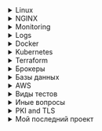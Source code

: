 
<details>
<summary>Linux</summary>
**Q:** Hard link vs soft link<br>
**A:** A hard link is a file all its own, and the file references or points to the exact spot on a hard drive where the Inode stores the data.
A soft link isn't a separate file, it points to the name of the original file, rather than to a spot on the hard drive.
а) Жесткая ссылка не может быть создана для каталогов. Жесткая ссылка может быть создана только для файла.
б) Символические ссылки или симлинки могут ссылаться на каталог.

**Q:** что в Линукс отвечает за открытие файлов?<br>
**A:**
- Inode
inode  или индексный дескриптор — это структура данных в которой хранится метаинформация о стандартных файлах, каталогах или других объектах файловой системы, кроме непосредственно данных и имени.
Ну то есть , грубо говоря, что на 1 файл или директорию тратится 1 inode
На случай если кончились inode, заклинаний не подскажу. Так что для разделов в которы плодятся мелкие файлы следует грамотно выбирать файловую систему или нпйти и удалить все мелкие нулевые файлы.
Пример, мы как-то давно использовали btrfs для хранения множества мелких файлов тк в ней inode создаются динамически
Поискать нулевые файлы



- Как узнать оболочку линукс?
echo $0

Что такое образ initrd?

Начальный RAM-диск (initrd) – это исходная корневая файловая система, которая монтируется до того, как будет доступна настоящая корневая файловая система.
Initrd привязан к ядру и загружен как часть процедуры загрузки ядра.

- SUID SGID Sticky bit
SUID: если установлен бит setuid, когда файл выполняется пользователем, процесс будет иметь те же права, что и владелец исполняемого файла.
SGID: То же  самое что SUID, но только для групп
Sticky bit:  в основном это касается папок, подразумевает, файл или папка, созданные в папке с поддержкой stickybit, могут быть удалены только владельцем. Например , исползование sticky-бита – это /tmp, где каждый пользователь имеет разрешение на запись, но удалить его могут только пользователи, владеющие файлом.

- Состояния процессов:
```
Running (R):
Процесс либо выполняется на процессоре, либо готов к выполнению (ожидает своей очереди).

Sleeping (S или D):
Interruptible sleep (S): Процесс спит (ожидает завершения какого-либо события, например, ввода-вывода) и может быть прерван сигналом.
Uninterruptible sleep (D): Процесс находится в состоянии сна и не может быть прерван сигналом. Обычно это состояние связано с ожиданием завершения операций ввода-вывода.

Stopped (T):
Процесс остановлен, обычно сигналом (например, SIGSTOP или SIGTSTP), и ожидает дальнейших инструкций. Процесс может быть возобновлен с помощью сигнала SIGCONT.

Zombie (Z):
Процесс завершил выполнение, но его запись в таблице процессов ещё не удалена, так как родительский процесс ещё не вызвал wait() для получения статуса завершения. Это состояние временно и длится до того, как родительский процесс обработает завершение дочернего процесса.

Traced (t):
Процесс находится под контролем отладчика (например, gdb).

Idle (I):
В некоторых версиях ядра или инструментов мониторинга может присутствовать это состояние, обозначающее, что процесс ничего не делает, но при этом не находится в ожидании, как в Sleeping.
```

- Что такое zombie процесс?
В Linux (и других Unix-подобных операционных системах) процесс-зомби (zombie process) — это процесс, который завершил своё выполнение, но его запись в таблице процессов всё ещё сохраняется. Это происходит, когда процесс завершает своё выполнение, но его родительский процесс не вызвал системный вызов wait() для получения кода завершения дочернего процесса.

- Основные системные вызовы:
```
- open - открыть файл
- read - пытается читать из файлового дискриптора
- write - пытается записать в файловый дескриптор
- close - закрывает файл после чтения или записи
- fork - создает новый дочерний процесс
- execve - выполняет исполняемый файл
- kill - послать сигнал
```

- Самые популярные сигралы kill
```
15 SIGTERM По умолчанию без параметров. Корректное завершение
9 SIGKILL Немедленное завершение процесса
2 SIGNINT Прерывание процесса (обычно Ctrl + C)
HUP перечиьывает демон или конфигурацию (например, kill HUP PID)

```

Что такое уровни запуска в linux и как их изменить?

Уровень выполнения – это состояние init и всей системы, которое определяет, какие системные службы работают, и они идентифицируются по номерам.

Существует 7 различных уровней выполнения (уровень выполнения 0-6) в системе Linux для различных целей.

```
0: Halt System (To shutdown the system)
1: Single user mode
2: Basic multi user mode without NFS
3: Full multi user mode (text based)
4: unused
5: Multi user mode with Graphical User Interface
6: Reboot System
```

47. Команда TOP
RES (Resident Set Size): Это объем физической памяти (RAM), который используется процессом в данный момент. Включает: Текущие разделяемые библиотеки, а также физическую память, занятую процессом.

VIRT (Virtual Memory Size): Что показывает: Это общий объем виртуальной памяти, используемой процессом. Включает: Все кодовые, данные и разделяемые библиотеки, а также память, выделенную, но не использованную (т.е. не загруженную в RAM).


48. Что такое SeLinux?


SELinux – это аббревиатура от Security-enhanced Linux.

Это реализация контроля доступа и функция безопасности для ядра Linux.
Он предназначен для защиты сервера от неправильной настройки и / или скомпрометированных демонов.

Он устанавливает ограничения и инструктирует серверные демоны или программы, к каким файлам они могут обращаться и какие действия они могут предпринимать, определяя политику безопасности.


49. Какое использование файлов /etc/passwd и /etc/shadow?

/etc/shadow
```
user1:$6$abcd1234$...:19384:0:99999:7:::
```

/etc/passwd
```
user1:x:1000:1000:Иван Иванов:/home/user1:/bin/bash
```


Зачем устанавливать безпарольный вход по ssh?

Чтобы еще больше повысить безопасность системы, большинство организаций решили использовать аутентификацию на основе ключей вместо аутентификации на основе пароля.
Мы можем обеспечить аутентификацию на основе ключей, отключив стандартную аутентификацию по паролю.
Открытый ключ добавляется в файл конфигурации сервера, в то время как личный ключ остается конфиденциальным на стороне клиента.


50. Что такое swappiness в Linux?

Параметр swappiness контролирует стремление ядра перемещать процессы из физической памяти на диск подкачки.


OMM killer -защитный механизм ядра Linux, призванный решать проблемы с нехваткой памяти. При исчерпании доступной памяти он принудительно «убивает» наиболее подходящий по приоритетам процесс, отправляя ему сигнал KILL

Garbage collector - одна из форм автоматического управления памятью. Специальный процесс, называемый сборщиком мусора, периодически освобождает память, удаляя из неё ставшие ненужными объекты.

Load average — это показатель, который используется для отображения средней нагрузки на систему за определенные периоды времени. Он указывает на количество активных процессов, которые либо выполняются, либо ожидают выполнения на процессоре.

51. Как проходит процесс загрузки linux

52. Какие уровни абстрации у LVM

53. Лимиты пользователя в linux ulimit

54. Заголовки TCP пакетов
	SYN
	SYM+ACK
	ACK
	FYN
	WAIT
	RST
	RJCT
	CLOSE

55. Что такое ретраснмишн?
это повторная отправка TCP-сегмента, который не был подтверждён получателем за заданное время.

56. Что такое traceroute и как отрисовывает хосты черех которые прошел пакет?
Основная идея: использовать поле TTL (Time To Live) в IP-заголовке.

Отправляется первый пакет с TTL=1.
Первый маршрутизатор уменьшает TTL до 0 → высылает обратно сообщение ICMP Time Exceeded.
traceroute фиксирует адрес этого маршрутизатора.

Отправляется следующий пакет с TTL=2.
Первый роутер уменьшает TTL → 1, передаёт дальше.
Второй роутер уменьшает TTL → 0, и тоже отвечает ICMP Time Exceeded.
traceroute фиксирует уже второй хоп.

Так продолжается, пока пакет не достигнет целевого хоста.
Когда пакет дойдёт до цели, вместо Time Exceeded придёт ICMP Echo Reply (или UDP/TCP-ответ — зависит от реализации).
Это сигнал, что маршрут найден.

57. Какие виды NAT (SNAT, DNAT)?
SNAT (Source NAT)
Назначение: подмена исходного IP-адреса пакета.
Чаще всего используется, когда хосты в локальной сети (например, 192.168.x.x) выходят в Интернет через один внешний IP.
Пример:
Внутренний хост (192.168.1.10) → NAT → Внешний адрес (203.0.113.5) → Интернет
В Linux реализуется через iptables/nftables (--to-source).

DNAT (Destination NAT)
Назначение: подмена адреса назначения.
Используется для проброса портов (порт-форвардинг), чтобы внешние пакеты попадали к нужному внутреннему серверу.
Пример:
Интернет (1.2.3.4:443) → NAT (203.0.113.5:443 → 192.168.1.100:443) → Внутренний веб-сервер
В Linux: --to-destination.

58.





</details>

<details>
<summary>NGINX</summary>

44. В чем разница между виртуальным хостингом на основе имени и виртуальным хостингом на основе IP?

Виртуальные хосты используются для размещения нескольких доменов на одном экземпляре Apache/Nginx.

Вы можете иметь один виртуальный хост для каждого IP-адреса вашего сервера, или один и тот же IP-адрес, но разные порты, или один и тот же IP-адрес, один и тот же порт, но разные имена хостов.
Последнее называется «ame based vhosts».
На виртуальном хостинге на основе IP мы можем запустить более одного веб-сайта на одном сервере, но каждый веб-сайт имеет свой IP-адрес, в то время как в виртуальном хостинге на основе имен мы размещаем несколько веб-сайтов на одном IP-адресе.
Но для этого вам нужно поместить более одной записи DNS для вашего IP-адреса в базу данных DNS.

45. Как защититься от DDOS / медленных клиентов?
limit_req, limit_conn.
client_body_timeout, client_header_timeout.

45. Конфигурация
/etc/nginx/nginx.conf, sites-enabled/
server {} → виртуальный хост.
location {} → обработка URI.

rewrite vs return?
rewrite → меняет URI и пересылает дальше.
return → сразу возвращает код/ответ (эффективнее для редиректов).

46. Proxy / Load Balancing
Стратегии балансировки:

round-robin (по умолчанию)
least_conn (наименее занятый)
ip_hash (один клиент → один сервер)

Реальный IP клиента
proxy_set_header X-Real-IP $remote_addr;
proxy_set_header X-Forwarded-For $proxy_add_x_forwarded_for;

47. SSL / Security
HTTPS настройка
```
server {
    listen 443 ssl;
    ssl_certificate /etc/nginx/cert.pem;
    ssl_certificate_key /etc/nginx/key.pem;
}
```

**HSTS** — это механизм безопасности для браузеров:
Говорит браузеру: «Всё, что касается этого домена, нужно использовать только HTTPS»

48. Performance / Тюнинг
worker_processes auto; → по числу CPU.
worker_connections 10240; → макс. соединений на воркер.
sendfile on; → быстрый вывод файлов из ядра.
keepalive_timeout 65; → удержание TCP-сессии.
gzip on; → сжатие.


</details>

<details>
<summary>Monitoring</summary>

## Prometheus vs Zabbix?

| Характеристика       | **Prometheus** | **Zabbix** | **Типичные сценарии использования** |
|----------------------|----------------|-------------|--------------------------------------|
| **Метод сбора**     | Pull (HTTP `/metrics`) | Push/агенты, SNMP, IPMI, JMX | Prometheus в Kubernetes, Zabbix для сетевого оборудования |
| **Архитектура**     | Модульная: Prometheus + Alertmanager + Grafana | Централизованная: сервер + БД + агенты | Prometheus для распределённых систем, Zabbix для дата-центров |
| **Хранение данных** | Временные ряды, хранение недолгое (недели) | Реляционная БД, хранение годами | Prometheus для анализа текущего состояния, Zabbix для долгосрочной статистики |
| **Алертинг**        | PromQL + Alertmanager | Триггеры + действия | Prometheus для гибких правил SLA/SLO, Zabbix для классических алертов (CPU, диск, память) |
| **Визуализация**    | Через Grafana | Встроенные дашборды | Prometheus + Grafana для DevOps-дашбордов, Zabbix для “all-in-one” мониторинга |
| **Масштабируемость**| Легко горизонтально масштабируется (Thanos, VictoriaMetrics) | Зависит от БД, сложнее масштабировать | Prometheus в облаках и микросервисах, Zabbix в корпоративных инфраструктурах |
| **Лучшее применение** | Kubernetes, Docker, cloud-native | Серверы, сети, виртуализация | Prometheus для CI/CD и DevSecOps, Zabbix для ITSM и эксплуатации |
| **Сильные стороны** | Высокая производительность, простая интеграция | Универсальность, поддержка legacy | Prometheus для современных приложений, Zabbix для смешанных сред |
| **Слабые стороны**  | Нет долгосрочного хранения без доп. решений | Тяжёлый, зависимость от SQL-БД | Prometheus требует доп. тулов для полноты, Zabbix сложнее в облаке |

## Архитектура Prometheus
- **Pull-модель**: Prometheus опрашивает таргеты по HTTP `/metrics`.
- **Exporters**: компоненты для экспорта метрик (node_exporter, blackbox_exporter и др.).
- **Pushgateway**: используется для краткоживущих джобов (например, batch-задач).

## Типы данных в Prometheus
1. **Counter** → счётчик (только растёт).
   - Пример: количество HTTP-запросов.
2. **Gauge** → текущее значение (может расти и падать).
   - Пример: загрузка CPU, температура.
3. **Histogram** → распределение значений по "бакетам".
   - Пример: время ответа API.
4. **Summary** → агрегированные квантильные значения.
   - Пример: 95-й перцентиль задержки.

## Labels
- **Labels** — ключ=значение, добавляют контекст к метрикам.
- Пример: `http_requests_total{method="GET", status="200"}`
- Нужны для: фильтрации, агрегации, сравнения метрик между инстансами.

## High Availability (HA)

- Разворачивают несколько Prometheus-инстансов, которые собирают одни и те же метрики.
- Для устранения дублей алертов используют Alertmanager в режиме кластеризации.

## Разница между Alertmanager и Prometheus

- Prometheus → собирает метрики, выполняет запросы, генерирует алерты.
- Alertmanager → управляет алертами (дедупликация, маршрутизация, нотификации в Slack, email, PagerDuty и др.).
</details>

<details>
<summary>Logs</summary>

## Loki vs EFK

| Характеристика | **ELK (Elasticsearch + Logstash + Kibana)** | **Loki** |
|----------------|---------------------------------------------|----------|
| **Индексация** | Индексирует весь текст логов → быстрый поиск, но дорого по ресурсам | Индексирует только **labels** → дешевле хранение, но поиск по тексту медленнее |
| **Хранение**   | Шардирование индексов, высокая нагрузка на storage и CPU | Логи хранятся блобами (**chunks**) в S3, GCS, локальном FS |
| **Интеграция** | Самостоятельная экосистема Elastic | Идеально работает с **Prometheus/Grafana** (общая модель labels) |
| **Стоимость**  | Высокая стоимость эксплуатации (ресурсоёмкость) | Существенно дешевле в эксплуатации |

## Lifehack
Всё, что нужно фильтровать часто → класть в labels.
Всё остальное оставлять в тексте логов.

## Преимущества Loki vs Elasticsearch

Стоимость: дешевле, т.к. индексируются только labels.
Масштабирование: легко хранить petabytes логов в S3.
Интеграция: нативная работа с Prometheus и Grafana.
Простота: не нужны тяжёлые кластеры ES.
Гибкость: легко запускать в Kubernetes (Helm chart, promtail как DaemonSet).

</details>

<details>
<summary>Docker</summary>

Отличие docker  от  VM
В основе VM гипервизор,
Под капотом докера Namespaces + Control groups

namespaces для организации изолированных рабочих пространств, которые мы называем контейнерами.
Список некоторых пространств имен, которые использует docker:

- pid: для изоляции процесса;
- net: для управления сетевыми интерфейсами;
- ipc: для управления IPC ресурсами. (ICP: InterProccess Communication);
- mnt: для управления точками монтирования;
- utc: для изолирования ядра и контроля генерации версий(UTC: Unix timesharing system)


Control groups (контрольные группы)

cgroups для распределение или ограничения ресурсов для  процессов (процессорные, сетевые, ресурсы памяти, ресурсы ввода-вывода)

CMD ENTRYPOINT RUN
CMD sets the command and its parameters to be executed by default after the container is started. However, CMD can be replaced by docker run command line parameters. ENTRYPOINT configures the command to run when the container starts

Инструкции dockerfile:
FROM
ENV
ARG
WORKDIR
RUN
EXPOSE - Никакие порты не открываются, это элемент документирования
VOLUME - внутри контейнера становится томом. При запуске контейнера Docker автоматически создаст том и примонтирует его к этому пути. Данные, записанные в том(volume), сохранятся даже после остановки или удаления контейнера. Например,VOLUME /data.

CMD  явлется как бы дополнением   ENTRYPOINT
те в Entrypoint мы кладем команду ( python server.py),  а в CMD мы кладем  аргуметы к комманде
 Если посмотреть чуть шире, а именно в разрезе  k8s , то  Entrypoint  у нас был зашит в образ, а CMD  мы мы передовали через helm  в зависимости от среды ( dev/qa/stg)  через параметр args

k8s command -> entrypoint
k8s args ->  cmd


Минимизация количества слоев образа


При использовании таких команд, как RUN, COPY, ADD Docker создает слои. Каждый слой увеличивает размер образа, так как слои кэшируются.
Чтобы уменьшить количество слоев, необходимо объединять (комбинировать) команды в цепочки для того, чтобы исключить проблемы, связанные с неправильным использованием кэша. Рассмотрим эти рекомендации на конкретных примерах. Предположим, нам необходимо выполнить следующие 2 команды:
```
RUN apt update
RUN apt -y install tree
```
Если вы используете apt, необходимо комбинировать в одной инструкции RUN команды apt update и apt install. Команды выше необходимо скомбинировать в одну команду следующим методом:
```
RUN apt update && apt -y install tree
```
В результате вместо двух слоев будет создан один слой, и как итог будет уменьшен размер финального образа. Кроме того, следует объединять в одну инструкцию команды установки пакетов. Перечислять пакеты необходимо на нескольких строках, разделяя список символами \. Выглядеть это может так:
```
RUN apt update && apt install -y \
	htop \
	tree \
	mc
```
Этот метод также позволяет сократить число слоёв, которые должны быть добавлены в образ, и помогает поддерживать код файла в читаемом виде.

Удаление кэшей и временных файлов

При использовании пакетных менеджеров, таких как apt, apk, yum/dnf, они кэшируют загружаемые данные с целью снижения нагрузки на сеть, и, как следствие, уменьшается время, требуемое для установки программ. Данный кэш необходимо удалять, чтобы размер итогового образа не разрастался до больших объемов.
Для удаления кэша в конец команды по установке (например, apt install) необходимо добавить одну из нижеперечисленных строк — в зависимости от используемого пакетного менеджера:
```
APT: ... && rm -rf /var/cache/apt
APK: ... && rm -rf /etc/apk/cache
YUM: ... && rm -rf /var/cache/yum
DNF: ... && rm -rf /var/cache/dnf
```

Cетевые драйверы docker
несколько драйверов по умолчанию, которые обеспечивают основной функционал по работе с сетью:
- none: отключение всех сетевых ресурсов.
- bridge: сетевой драйвер по умолчанию. По сути, это мост между контейнером и хостовой машиной. Мостовые сети обычно используются, когда приложения выполняются в автономных контейнерах, которые должны взаимодействовать друг с другом.
- host: для автономных контейнеров устраняется сетевая изолированность между контейнером и хостом Docker и напрямую используются сетевые ресурсы хоста.
- overlay: наложенные сети соединяют несколько демонов Docker.
- macvlan: сети Macvlan позволяют присваивать контейнеру MAC-адрес, благодаря чему он выглядит как физическое устройство в сети.

Docker многостадийная сборка (multi-stage build) — это методика сборки образов Docker, которая позволяет создавать более легкие и оптимизированные образы с помощью нескольких этапов сборки в одном Dockerfile. Это особенно полезно для создания минимальных продакшн образов, содержащих только необходимое программное обеспечение и зависимости, без лишних файлов, которые были нужны только на этапе сборки или тестирования.

Как уменьшить размер docker образа?
	1. Выбор базового образа, например alpine
	2. Минималтзвация установленных зависимостей
	3. Multi-stage build
	4. Почистить каталог /var
	5. Минималищировать количесво слоев
		Слой = snapshot файловой системы после выполнения инструкции.
		Docker использует UnionFS (OverlayFS/aufs) для объединения слоёв.

</details>

<details>
<summary>Kubernetes</summary>

Компоненты:

Kube-api - предоставляет kubernets API<br>
ETCD - Хранит все данные о состоянии кластера (конфигурация, секреты, статусы и т.п.).<br>
Sheduler - разпрелеляет приложения, назначает рабочий узел каждому приложению<br>
Controller-manager - Управляет контроллерами (controllers), которые следят за текущим состоянием кластера и стремятся к желаемому состоянию.<br>
Примеры:<br>
	ReplicaSet Controller — гарантирует нужное количество реплик Pod'ов.
	Node Controller — следит за состоянием узлов.
	Deployment Controller — управляет обновлениями приложений.
<br>
kubelet - агент, который получает инструкции от API Server и управляет контейнерами на узле.<br>
kube-proxy — сетевой прокси, работающий на каждом узле в кластере, и реализующий часть концепции сервис.


IRSA (AWS only) - this option creates an identity provider for the cluster.
After this step we can add role and policy on the side of Amazon cloud, I mean IAM service.
Add the identity number of this role to the k8s service account as annotation and assign this service account to the appropriate pod or deployment.

Role —  который описывает некий набор прав на объекты кластера Kubernetes. Role ничего и никому не разрешает. Это просто список.
RoleBinding -
ServiceAccount -
Пример: kubectl auth can-i get pods --as <serviceaccount> -n <namespace>

1. Liveness Probe используется для определения необходимости перезапуска контейнера.
2. Readiness Probe используется для определения готовности контейнера принимать трафик, ну то есть когда пускать/не пускать трафик.
3. Startup Probe используется для проверки успешного завершения инициализации контейнера и позволяет игнорировать liveness и readiness проверки до её завершения.

Pod Disruption Budget (PDB)
```
это механизм в Kubernetes, который помогает управлять количеством pod'ов (единиц приложения) в кластере, которые могут быть одновременно остановлены или перезапущены. PDB гарантирует, что определенное количество pod'ов останется доступным даже в случае непредвиденных сбоев или плановых обновлений.
```
QoS (Quality of Service) class
```
метрика определяющая приоритет пода (Pod) в кластере на основе его потребностей в ресурсах (CPU и памяти).
Guaranteed (Гарантированный) -  самый высокий приоритет (request == limits)
Burstable (Гибкий) - Они более гибки, чем Guaranteed, и их могут удалить раньше (requests < limits)
Best-Effort (Лучший вариант) - (Ни requests, ни limits) поды будут удалены первыми при нехватке ресурсов.
```

NodeSelector - юнит в описании манифеста, который служит для выбора нод под запуск подов ( например нода для запуска с меткой GPU)
Affinity - используется для размещение подов на соответствущих описанным критериям нодах при определнных условиях.( например запускать поды из данного деплоймента на нодах из определенной availibility zone,  instance type, etc)
AnitAffinity -  для обратного вышеописанному
taint -   для того чтобы запретить подам быть запущенным на определнных нодах. Использается при описании  NodeGroup(Ноды)

Чтобы поды от деплоймента в Kubernetes распределялись на разные ноды, а не на одну, можно воспользоваться несколькими подходами:

 Использование PodAntiAffinity

PodAntiAffinity позволяет указывать, что поды не должны размещаться на одной и той же ноде. Это настраивается с помощью полей affinity и podAntiAffinity в манифесте деплоймента.

Как работает OOM Killer в Kubernetes
```
Лимиты и запросы памяти:

В Kubernetes ресурсы, такие как память и CPU, управляются с помощью параметров requests и limits, которые можно задавать в манифесте контейнера.
requests — это минимальное количество ресурсов, которое гарантированно выделяется контейнеру.
limits — это максимальное количество ресурсов, которое контейнер может использовать.
Переполнение лимитов памяти:

Если контейнер начинает использовать больше памяти, чем указано в limits, ядро Linux может сработать и активировать OOM Killer.
Когда OOM Killer активируется, он завершает процессы, чтобы освободить память. В контексте контейнеров это означает завершение всего контейнера.
Выбор процесса для завершения:

OOM Killer выбирает процессы для завершения на основе их "oom_score", который рассчитывается ядром на основании различных факторов, таких как размер процесса, время его выполнения и важность.
Контейнеры, которые потребляют больше памяти, чем указано в limits, получают повышенный "oom_score" и, следовательно, становятся приоритетными кандидатами для завершения.
Последствия в Kubernetes:

Когда контейнер убивается OOM Killer-ом, Kubernetes помечает этот контейнер как OOMKilled и может попытаться перезапустить его, в зависимости от настроек restartPolicy.
Если контейнер постоянно превышает лимит памяти и OOM Killer регулярно его завершает, это может привести к циклическим перезапускам (crash loop).
События и диагностика:

Kubernetes генерирует событие, указывающее, что контейнер был завершен из-за превышения лимита памяти (событие типа OOMKilled).
Для диагностики можно просмотреть логи пода и события с помощью команд kubectl logs и kubectl describe pod.
Профилактика:

Чтобы избежать ситуаций с OOM Killer, рекомендуется правильно рассчитывать requests и limits для контейнеров на основе профилирования и мониторинга приложения.
Можно также использовать инструменты мониторинга, такие как Prometheus, для наблюдения за потреблением памяти и другими метриками в кластере.
Таким образом, OOM Killer играет важную роль в управлении памятью и обеспечении стабильности узлов в Kubernetes, но требует внимательной настройки ресурсов для контейнеров, чтобы избежать нежелательных завершений и перезапусков.
```
**Q** - Throtling in Kubernetes:
**A** - это механизм ограничения количества процессорного времени (CPU), доступного контейнеру, когда он превышает установленные для него лимиты (CPU limits)

**Q** - Как работает throtling в k8s:
**A** <br>
1. Настройка лимитов CPU:<br>
Пользователь устанавливает лимиты для CPU в конфигурации Pod'а.<br>
2. Превышение лимита:<br>
Когда приложение в контейнере пытается использовать больше CPU, чем выделено, механизм троттлинга активируется.<br>
3. Пропуск тактов:<br>
Вместо предоставления полного доступа к ресурсам, ядро Linux (с использованием cgroups) ограничивает количество машинных циклов (тактов), которые получает контейнер.<br>
4. Замедление работы:<br>
В результате приложение начинает работать медленнее, так как ему не хватает процессорного времени для выполнения всех операций.<br>


В Kubernetes LimitRange и ResourceQuota — это механизмы, которые позволяют ограничивать использование ресурсов (CPU, память) в namespace'ах , чтобы предотвратить чрезмерное потребление ресурсов и обеспечить стабильность кластера.

LimitRange - Ограничивает минимальные и максимальные значения requests и limits на уровне отдельного контейнера или Pod'а внутри namespace.

ResourceQuota - Ограничивает общее использование ресурсов в namespace . То есть, сколько всего может быть выделено ресурсов всем Pod'ам в рамках одного namespace.

Какие виды контейнеров бывают в поде?
	- init
	- sidecar
	- pause

statefullset VS deployment?


Типы сервисов в k8s(4):
-ClusterIP
-NodePort
-LoadBalancer

Какие механизмы безопасности есть в k8s?
	RBAC
	Network Policies
	SecurityContext — настройка прав пода/контейнера (uid/gid, readOnlyRootFilesystem, drop capabilities).
	Pod Security Standards (PSS, пришли на смену PodSecurityPolicy) - запреты на запуск подов с root-правами, привилегированными capability, hostPID/hostNetwork и т.д.

Что произрйдет с контейнером если он превысит потребление CPU?

Что такое ingress?

В чем преимущество использования ингресса против сервиса при обращение прилодений в рамках одного кластера к друг другу?



**Questions**
- Какие вопросы вы зададите разработчику, когда он приносит код для деплоя в Kubernetes?
- Какие kubernetes-объекты используете для деплоя stateful приложения?
- Как диагностировать задержки между двумя кластерами с раздельными БД и приложениями?
```sh
У каждого приложения есть своя база ранных. Эти приложенияя общаются через интеренет по https. С первого кластера приложение отправляяет во второе приложение, там приложение записывает в базу, отсылает ответ и первый записывает в свою базу, Этот раунд длятся 400 милисекунд, но бывают задержки 3 секунды. Куда смотреть?
```
- Какие ресурсы проверяете на хосте для обеспечения надёжной работы БД?
- Какие шаги предпримете при оптимизации БД, например Postgres?
- Как анализируете сетевые проблемы между двумя кластерами?

</details>

<details>
<summary>Terraform</summary>

## 1️⃣ Общие вопросы

**Q:** Что такое Terraform?<br>
**A:** IaC-инструмент для создания, изменения и управления инфраструктурой безопасно и предсказуемо.

**Q:** Terraform vs Ansible/Chef/Puppet?<br>
**A:** Terraform — управление инфраструктурой; Ansible/Puppet — конфигурация существующих ресурсов.

**Q:** Что такое state-файл (`terraform.tfstate`)?<br>
**A:** Хранит текущее состояние ресурсов, позволяет Terraform понять, что создавать, менять или удалять.

**Q:** Разница между `plan` и `apply`?<br>
**A:** `plan` — показывает изменения; `apply` — применяет их.

---

## 2️⃣ Ресурсы и зависимости

**Q:** Что такое resource, data source, module?<br>
**A:**
- `resource` — создаёт объект инфраструктуры.
- `data source` — получает существующие данные.
- `module` — переиспользуемый блок конфигурации.

**Q:** Как управлять зависимостями между ресурсами?<br>
**A:** Через `depends_on` или использование атрибутов одного ресурса в другом.

**Q:** Что такое provisioners?<br>
**A:** Скрипты, выполняемые после создания ресурса (`remote-exec`, `local-exec`). Рекомендуется использовать редко.

---

## 3️⃣ State и Backend

**Q:** Типы backend?<br>
**A:** `local` (локальный), `remote` (S3, GCS, Terraform Cloud, Azure Storage, Consul).

**Q:** Зачем нужен locking?<br>
**A:** Чтобы несколько человек/процессов не меняли состояние одновременно.

**Q:** Как хранить секреты в Terraform?<br>
**A:** Через env variables (`TF_VAR_...`), Vault, AWS Secrets Manager, SSM Parameter Store.

---

## 4️⃣ Модули

**Q:** Что такое Terraform Module?<br>
**A:** Переиспользуемая конфигурация, локальная или из registry.

**Q:** Разница root vs child module?<br>
**A:** Root — основной конфиг; Child — импортируется в root.

**Q:** Как передавать переменные в module?<br>
**A:** Через `variables` в module и `module.<name>.<var>` в root.

---

## 5️⃣ Переменные и output

**Q:** Типы переменных?<br>
**A:** string, number, bool, list, map, set, object, tuple.

**Q:** Зачем output?<br>
**A:** Возвращает значения из module или конфигурации для использования в других ресурсах или CI/CD.

---

## 6️⃣ Провайдеры и версии

**Q:** Что такое provider?<br>
**A:** Плагин, позволяющий Terraform работать с конкретной платформой (AWS, Azure, GCP, Kubernetes).

**Q:** Как ограничить версию Terraform и провайдера?<br>
**A:** В `required_version` и `required_providers`.

---

## 7️⃣ Работа с инфраструктурой

**Q:** Что такое immutable infrastructure?<br>
**A:** Каждое обновление создаёт новые ресурсы вместо изменения существующих → минимизация downtime.

**Q:** `taint` и `import`?<br>
**A:**
- `terraform taint <resource>` — пометить ресурс на пересоздание.
- `terraform import` — импорт существующего ресурса в state.

---

## 8️⃣ Advanced / практические

**Q:** Разница между `count`, `for_each`, `dynamic block`?<br>
**A:**
- `count` — повторение ресурса N раз.
- `for_each` — создание ресурсов на основе списка или карты с ключами.
- `dynamic block` — динамическая генерация вложенных блоков.

**Q:** Как защитить ресурсы от удаления?<br>
**A:** `lifecycle { prevent_destroy = true }`, `ignore_changes` для атрибутов.

**Q:** CI/CD с Terraform?<br>
**A:** `plan` → ревью → `apply`. Через GitHub Actions, GitLab CI/CD, Terraform Cloud/Enterprise.

**Q:** Отладка ошибок?<br>
**A:** `TF_LOG=DEBUG terraform apply`, `terraform validate`, `terraform fmt`, проверка state и зависимостей.

**Q:** Что такое null ресурс?<br>
**A:** null_resource является ресурсом , который позволяет настроить provisioners, которые непосредственно не связаны с одним существующим ресурсом.

## 9️⃣ Полезные функции Terraform

- `file(path)` — считывает файл
- `jsondecode(string)` / `jsonencode(obj)` — JSON ↔ объект
- `base64encode/decode(string)` — кодирование/декодирование
- `coalesce(a,b,...)` — первый ненулевой аргумент
- `concat(list1,list2)` — объединение списков
- `length(list/map/string)` — длина



</details>

<details>
<summary>Брокеры</summary>

smth

</details>
<details>
<summary>Базы данных</summary>

smth

</details>

<details>
<summary>AWS</summary>


AWS System manager - is a secure end-to-end management solution for resources on AWS and in multi-cloud and hybrid environments

Availability zone
- Region (регион) – это географическая область (например, us-east-1 – Вирджиния, США).
- Availability Zone (зона доступности) – это один из дата-центров внутри региона, имеющий независимое электропитание, сеть и охлаждение.
- В каждом регионе обычно есть минимум 2–3 зоны доступности (например: us-east-1a, us-east-1b, us-east-1c).

VPC - виртуальная частная сеть или изолированный сегмент

- Nat gateway - Позволяет ресурсам из private subnet выходить в интернет только для исходящего трафика

- Internet gateway - Позволяет ресурсам с публичным IP адресом принимать входящие соединения, наприемр Elastic LB. Оплата только за трафик.

- Security groups - firewall at the instance level
acts as a firewall that controls the traffic allowed to and from the resources in your virtual private cloud (VPC). You can choose the ports and protocols to allow for inbound traffic and for outbound traffic.

- Security groups are stateful. For example, if you send a request from an instance, the response traffic for that request is allowed to reach the instance regardless of the inbound security group rules. Responses to allowed inbound traffic are allowed to leave the instance, regardless of the outbound rules.

network ACL  - Список управления доступом к сети (ACL) разрешает или запрещает определенный входящий или исходящий трафик на уровне подсети.
	Default network ACL - allows all inbound traffic
	Custom network ACL - denies all inbound and outbound traffic untill you add rules
	Block specific IP addresses^ not security group

Site-to-Site VPN -  connection between remote devices and AWS resources. Virtual Private Gateway --> IPSEC --> Customer gateway (on-premise network)
Network ACLs are stateless, which means that return traffic must be explicitly allowed by the rules.

- External Ingress

Доступен из интернета.
Для него создаётся Internet-facing Load Balancer.

Используется, когда нужно отдавать сервисы/приложения наружу (например, API, веб-приложение).

В AWS ALB это означает:
scheme: internet-facing
Security Group разрешает входящий трафик с 0.0.0.0/0 (или с ограничений).
Пример аннотации для Kubernetes Ingress:

```
annotations:
  alb.ingress.kubernetes.io/scheme: internet-facing
```

2. Internal Ingress

Доступен только внутри VPC (или через VPN/Direct Connect/PrivateLink).
Для него создаётся Internal Load Balancer.
Используется для внутренних микросервисов, админских панелей, сервисов, к которым не нужен публичный доступ.

В AWS ALB это означает:

scheme: internal

Security Group обычно ограничивает доступ только из корпоративных сетей или из подсетей VPC.

Пример аннотации:

```
annotations:
  alb.ingress.kubernetes.io/scheme: internal
```


Direct connect - directly connect to AWS data center without internet

AWS Private link - Establish connectivity between VPCs and AWS services without exposing data to the internet

Athena -  сервис запросов, похожий на SQL

Amazon OpenSearch Service makes it easy for you to perform interactive log analytics,

VPC Flow logs - Опция для логирования сетевого трафика

CloudFront- system of distributed servers that deliver webpages and other web content

Application Load Balancer принимает решения о маршрутизации на уровне приложения (HTTP/HTTPS), поддерживает маршрутизацию на основе пути и может направлять запросы на один или несколько портов в каждом экземпляре контейнера в вашем кластере.

Network Load Balancer  принимает решения о маршрутизации на транспортном уровне (TCP/SSL). Он может обрабатывать миллионы запросов в секунду. После того, как балансировщик нагрузки получает соединение, он выбирает цель из целевой группы для правила по умолчанию, используя алгоритм маршрутизации хеширования потока. Он пытается открыть TCP-соединение с выбранной целью на порту, указанном в конфигурации прослушивателя. Он пересылает запрос без изменения заголовков.

Route53
	Simple - Rote traffic to a single resource
	Failover - Active-passive failover
	Geolocation - Route traffic based on the location
	Geoproximity - Based on the physical distance between your users and your resources
	Latency based - Route traffic based on the based latency to provide good performance
	Multivalue Answers - Enable Route53 to respond with up to end to eight selected at random (Round-robin)
	Weighted - Route traffic to multiple resources based on a numerical weight

VPC
VPC -->  add subnets --> create Rote table --> create NACL --> associate subnets with route tables

VPC endpoint with acces to S3
Launch EC2 --> Create Vpc endpoint for S3 --> Review route table

S3
Standard - >= 3 AZs    99.9 % (For workloads and frequent data)
Standard infrequent access -  >= 3 AZ Long-term infriquent accessed critical data
One Zone Infrequent access - 1 AZ Long term infriquent access, non-critical
Glacier Instant Retrieval - >=3 AZ Long live data. For infrequent data (Minimum duration 90 days)
Glacier Flexible Retrieval >=3 AZ Long-term data archiving needs to be accessed within a few hours or minutes
Glacier deep archive - >=3 AZ Rerely accessed data archiving. default retrieval time 12 hours (Minimum duration 180 days)
S3 Intelligent-tiering - >=3 AZ Unknown or unpredictable access pattern

Server-side encryption:
	SSE-S3 - S3 managed keys AES 256-bit encryption
	SSE-KMS - AWS Key Management Service managed keys
	SSE-C - Customer-provided keys

S3 Static website
	Enable static website -> Disable Block Public Access settings -> Allow public read access for your objects

Inventory bucket - Used to help understand how you are storing objects in S3 bucket

EFS storage classes:


AWS Config continually assesses, audits, and evaluates the configurations and relationships of your resources on AWS,

File gateway - Access files stored on S3 using NFS or SMB
Fsx Gateway - Access files in Amazon Fsx for Windows File Server using SMB
Volume gateway(Stored Mode) - Your entire dataset is stored on-site and backend up to S3 as RBS snapshots.
Volume Gateway (Cached mode) - Your entire dataset is stored in S3 (only frequently accessed)


1 subnet in 1 availability zone

security group - фильтрует трафик на уровне инстанса
NACL - фильтркет трафик на уровне подсети

---

AWS cloudwatch
- Logs
- insights
- Metrics
- Log stream
- Log groups
- Log archival

может пересылать логи в S3 Opensearch Lambda kinesis

AWS Cloudtrail - сервис для аудит API вызовыв

X-RAY -

Network Monitor -

</details>


<details>
<details>
<summary>Cloudflare</summary>

smth

</details>
<summary>Виды тестов</summary>
виды тестов:
Юнит-тестирование (Unit Testing):
Тестирование отдельных компонентов или модулей приложения изолированно.
Цель: проверить, что каждый модуль работает правильно.

Интеграционное тестирование (Integration Testing):
Тестирование взаимодействия между модулями или компонентами.
Цель: выявить проблемы, которые могут возникнуть при взаимодействии компонентов.

Функциональное тестирование (Functional Testing):
Проверка функциональности приложения в соответствии с требованиями.
Фокусируется на том, что система делает.

Системное тестирование (System Testing):
	Комплексное тестирование всей системы целиком.
	Цель: убедиться, что приложение соответствует всем заявленным требованиям и спецификациям.

Приёмочное тестирование (Acceptance Testing):
	Тестирование, проводимое для подтверждения того, что система удовлетворяет потребности пользователя.
	Включает альфа- и бета-тестирование.

Регрессионное тестирование (Regression Testing):
	Повторное тестирование системы для проверки, что изменения в коде не вызвали новых дефектов.
	Обычно проводится после внесения исправлений или новых функций.

Нагрузочное тестирование (Load Testing):
Тестирование производительности системы под различными уровнями нагрузки.
Цель: определить, как система работает при увеличении числа пользователей или объема данных.

Стресс-тестирование (Stress Testing):
Тестирование системы под экстремальными условиями, превышающими нормальные рабочие нагрузки.
Цель: выявить пределы прочности и стабильности системы.

Тестирование производительности (Performance Testing):
Оценка быстродействия системы в различных условиях.
Включает измерение времени отклика, пропускной способности и использования ресурсов.

Тестирование безопасности (Security Testing):
Проверка системы на уязвимости и угрозы безопасности.
Цель: защитить данные и обеспечить безопасную работу системы.

Тестирование удобства использования (Usability Testing):
Оценка удобства и интуитивности интерфейса для конечных пользователей.
Включает сбор отзывов пользователей и наблюдение за их взаимодействием с системой.

Тестирование совместимости (Compatibility Testing):
Проверка работы приложения на различных платформах, устройствах и браузерах.
Цель: убедиться, что система работает корректно в различных средах.

Тестирование восстановления (Recovery Testing):
Оценка способности системы восстанавливаться после сбоев и отказов.
Цель: убедиться, что система может восстановиться и продолжить работу после критических ошибок.

Тестирование локализации (Localization Testing):
Проверка адаптации приложения для различных регионов и языков.
Включает проверку правильности перевода, форматов даты и времени, валют и других региональных особенностей.

</details>

<details>
<summary>Иные вопросы</summary>

**Q** - Что такое headless сервис?<br>
**A** - это сервис без ClusterIP (clusterIP: None). Он не балансирует трафик,<br> а отдаёт клиенту список Pod через DNS. Такой подход нужен, когда нужно <br> обращаться к конкретным Pod, например в StatefulSet или кластере баз данных.

**Q** - Какой компонент K8S запускает выселение поды из ноды?<br>
**A** - kubelet, когда не хватает ресурсов на узле. Но если нода недоступна

**Q** - Для чего нужен pause контейнер?<br>
**A** - Все контейнеры в Pod делят его IP и порты, а pause гарантирует, что namespace живёт, даже если рабочие контейнеры перезапускаются.

**Q** - Что такое 12-Factor App?<br>
**A** - 12-Factor App — это методология разработки облачных веб-приложений, которая задаёт 12 принципов для создания масштабируемых, управляемых и надежных сервисов. Основная идея — приложения должны быть:
полностью конфигурируемыми через переменные окружения,
без состояния в процессе, чтобы масштабировать их горизонтально,
изолированными от внешних сервисов, которые могут быть заменены без изменений кода,
совместимыми с CI/CD и контейнеризацией, что упрощает развертывание, откат и автоматизацию.


REST - архитектурный стиль. Любой формат (JSON, XNL etc)
SOAP - протокол обмена структурированными данными. Протокол (SOAP XML)


Чем отличаются протоколы http1.1 от http2.0 ?



CORS - служит для того, чтобы например регуоировать общение браузера с апишками через AJAX запрос

**Q** - Что происход при curl ifconfig.io
**A** - curl вызывает функции ОС (getaddrinfo), чтобы найти IP-адрес домена.
ОС обращается к /etc/hosts и DNS-серверам (например, 8.8.8.8 или провайдера).
В итоге ya.ru превращается в IP (например, 77.88.55.242).

🔹 3. Установление TCP-соединения
curl открывает сокет и делает TCP 3-way handshake:
SYN → клиент → сервер
SYN+ACK ← сервер
ACK → клиент
Теперь установлен TCP-канал (обычно к :80 или :443).

🔹 4. TLS-рукопожатие (если HTTPS)
Если вызвать curl https://ya.ru, произойдёт:
обмен ключами (TLS handshake),
проверка сертификата сайта,
установка шифрованного канала.

🔹 5. Отправка HTTP-запроса
curl формирует минимальный запрос:
GET / HTTP/1.1
Host: ya.ru
User-Agent: curl/8.x
Accept: */*


GET / — просим корневую страницу.
Host: ya.ru — нужен для виртуального хостинга.

🔹 6. Обработка на сервере

Запрос попадает в инфраструктуру Яндекса (балансировщики, прокси, веб-сервер).
Сервер подготавливает ответ (чаще всего — редирект на https://ya.ru/).

🔹 7. Ответ сервера

Пример ответа:
HTTP/1.1 301 Moved Permanently
Location: https://ya.ru/
Content-Length: 0
Connection: keep-alive


Код 301 говорит: «ресурс навсегда переехал на HTTPS».
Заголовок Location указывает новый адрес.

🔹 8. Обработка ответа curl

По умолчанию curl просто выведет тело ответа (в данном случае пустое).
Заголовки можно увидеть с флагом -v или -I.

✅ Итог: при curl ya.ru происходит:

DNS-резолвинг имени → IP.
Установление TCP-соединения.
Установление TLS-рукопожатие.
Отправка HTTP-запроса.
Получение и вывод HTTP-ответа (обычно редирект).
</details>

<details>
<summary>PKI and TLS</summary>
**Q** - Что такое SSL и TLS<br>
**A** - SSL — устаревший протокол шифрования. TLS — его современный преемник, который реально используется для защиты HTTPS, SMTP, VPN и других протоколов.<br>

**Q** - как работает TLS-хендшейк"<br>
**A** - TLS-хендшейк — это процесс, при котором клиент и сервер:<br>
Договариваются о параметрах шифрования.<br>
Сервер доказывает свою подлинность сертификатом.<br>
Совместно вырабатывают session key.<br>
Переходят к защищённому обмену данными.<br>

**Q** - Асимметричное и симетричное фифрование <br>
**A** - <br>
| Характеристика        | Симметричное шифрование                | Асимметричное шифрование              |
|------------------------|----------------------------------------|----------------------------------------|
| Ключи                 | Один и тот же ключ для шифр/дешифр     | Пара ключей: публичный + приватный     |
| Скорость              | Очень быстрое                          | Медленное                              |
| Использование ресурсов| Мало                                   | Много                                  |
| Проблема              | Нужно безопасно передавать ключ        | Большая длина ключей, высокая нагрузка |
| Где используется      | TLS (bulk-трафик), VPN, SSH-сессия, disk encryption (AES, ChaCha20) | TLS-хендшейк, цифровая подпись, SSH-ключи, криптовалюты (RSA, ECC, DH) |
| Алгоритмы             | AES, ChaCha20, 3DES                    | RSA, Diffie–Hellman, ECC               |


</details>

<details>
<summary>Мой последний проект</summary>

                           Users
                             │
                             ▼
                        +------------+
                        | Cloudflare |
                        +------------+
                             │  DNS/WAF/DDoS
                             ▼
                    +---------------------+
                    |   ALB (Ingress)     |
                    | Public Subnets (AZ) |
                    +---------------------+
                      /          |         \
                     /           |          \
                    ▼            ▼           ▼
           ┌─────────────┐ ┌─────────────┐ ┌─────────────┐
           |  Private    | |  Private    | |  Private    |
           |  Subnet AZ1 | |  Subnet AZ2 | |  Subnet AZ3 |
           └─────────────┘ └─────────────┘ └─────────────┘
                  │              │               │
        +----------------+ +----------------+ +----------------+
        |  EKS Nodes     | |  EKS Nodes     | |  EKS Nodes     |
        |  (Worker pool) | |  (Worker pool) | |  (Worker pool) |
        +----------------+ +----------------+ +----------------+
           |      |          |      |           |      |
           ▼      ▼          ▼      ▼           ▼      ▼
        +--------------------------------------------------+
        |                  EKS Cluster                     |
        |   (Pods, Deployments, Services, DaemonSets, etc) |
        +--------------------------------------------------+

	┌─────────────────────────────────────────────────────────┐
	│                   AWS Networking Layer                  │
	│                                                         │
	│  VPC 10.0.0.0/16                                        │
	│   • Public Subnets (IGW) → ALB                          │
	│   • Private Subnets (NAT GW) → Worker Nodes             │
	│   • Route Tables:                                       │
	│       Public RT → Internet Gateway                      │
	│       Private RT → NAT Gateway                          │
	└─────────────────────────────────────────────────────────┘


Сетевой фундамент (VPC, сабнеты, маршруты)
- VPC

CIDR: например, 10.0.0.0/16.

Разделение на 3 AZ (для отказоустойчивости).

Сабнеты

Public subnets (по одной в каждой AZ)

для ingress, bastion-хостов, NAT Gateways.
ассоциируем с route table → Internet Gateway.

Private subnets (по одной в каждой AZ)
для воркеров EKS.

ассоциируем с route table → NAT Gateway (чтобы узлы могли тянуть апдейты, но не были доступны извне).
Route Tables

Public RT → IGW.
Private RT → NAT GW.

Security Groups

Для EKS Control Plane (AWS управляет, но мы должны разрешить вход с нод).

Для worker nodes: 443 (kubelet), NodePort (если нужен), ограниченный доступ между подсетями.

- EKS через Terraform

Создание кластера
Используем модуль terraform-aws-eks.

Указываем VPC ID
Указываем private subnets для нод(важно: control plane общается с воркерами через них).
Control Plane — managed by AWS (highly available across AZ).
Worker Nodes
Managed Node Groups (обычно on-demand).
Spot Node Group для дешёвых воркеров (CI/CD, не-критичные поды).

Taints/Tolerations — чтобы разделить workload (например, критика vs. batch).
Networking для кластера

CNI: AWS VPC CNI (каждый pod получает IP из сабнета).
Поддержка pod density зависит от выбранных типов инстансов и /26-/28 блоков в сабнетах.
Можно добавить Calico, если нужна NetworkPolicy.

- IAM + RBAC

OIDC provider для EKS (нужен для IRSA — IAM Role for ServiceAccount).
Чтобы сервис-аккаунты могли получать IAM роли (IRSA).
Это позволяет подам напрямую работать с AWS сервисами (S3, Secrets Manager, DynamoDB и т.д.).
Привязываем роли к k8s сервис-аккаунтам (например, pod в k8s может читать S3 или секреты в Secrets Manager).
Add-ons (сразу через Terraform или Helm)
vpc-cni
coredns

kube-proxy

ingress controller (nginx или AWS Load Balancer Controller).

- Поток трафика (пример)

Пользователь → Cloudflare (DNS -> WAF -> DDoS).

Cloudflare → ALB (ingress) в public subnet.

ALB → EKS pods (через сервис типа LoadBalancer/Ingress).

Для админки был выбрал ingress типа internal

Pods сидят в private subnet, имеют выход в интернет через NAT Gateway (например, для скачивания образов).

На собеседовании можно упомянуть

Зачем делаем private-only worker nodes (безопасность).

Почему используем несколько сабнетов в разных AZ (HA).

Как масштабируем кластер: Cluster Autoscaler + разные Node Groups (on-demand/spot).

Как обеспечиваем доступ: kubectl через bastion или через AWS SSM Session Manager, а не открытый 22 порт.
</details>